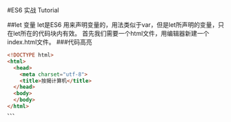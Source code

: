 #ES6 实战 Tutorial

##let 变量
let是ES6 用来声明变量的，用法类似于var，但是let所声明的变量，只在let所在的代码块内有效。
首先我们需要一个html文件，用编辑器新建一个index.html文件。
###代码高亮
```html
<!DOCTYPE html>
<html>
  <head>
    <meta charset="utf-8">
    <title>按揭计算机</title>
  </head>
  <body>
  </body>
</html>
、、、
